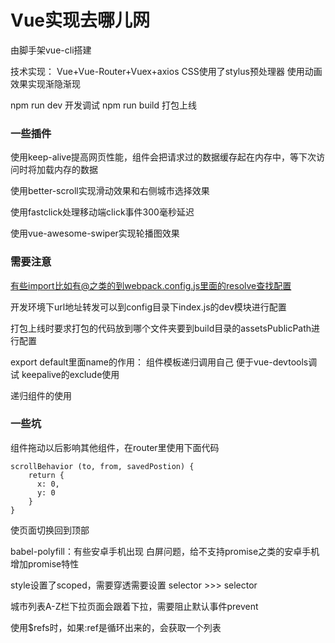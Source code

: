 # Vue实现去哪儿网

由脚手架vue-cli搭建

技术实现：
Vue+Vue-Router+Vuex+axios
CSS使用了stylus预处理器
使用动画效果实现渐隐渐现

npm run dev      开发调试
npm run build    打包上线

### 一些插件

使用keep-alive提高网页性能，组件会把请求过的数据缓存起在内存中，等下次访问时将加载内存的数据

使用better-scroll实现滑动效果和右侧城市选择效果

使用fastclick处理移动端click事件300毫秒延迟

使用vue-awesome-swiper实现轮播图效果

### 需要注意
有些import比如有@之类的到webpack.config.js里面的resolve查找配置

开发环境下url地址转发可以到config目录下index.js的dev模块进行配置

打包上线时要求打包的代码放到哪个文件夹要到build目录的assetsPublicPath进行配置

export default里面name的作用：
组件模板递归调用自己
便于vue-devtools调试
keepalive的exclude使用

递归组件的使用

### 一些坑

组件拖动以后影响其他组件，在router里使用下面代码
```
scrollBehavior (to, from, savedPostion) {
    return {
      x: 0,
      y: 0
    }
}
```
使页面切换回到顶部

babel-polyfill：有些安卓手机出现 白屏问题，给不支持promise之类的安卓手机增加promise特性

style设置了scoped，需要穿透需要设置
selector >>> selector

城市列表A-Z栏下拉页面会跟着下拉，需要阻止默认事件prevent

使用$refs时，如果:ref是循环出来的，会获取一个列表




